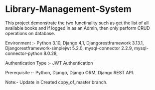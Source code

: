 # Library-Management-System
This project demonstrate the two functinality such as get the list of all available books and if logged in as an Admin, then only perform CRUD operations on database. 

Environment :-  Python 3.10, Django 4,1, Djangorestframework 3.13.1, Djangorestframework-simplejwt 5.2.0, mysql-connector 2.2.9, mysql-connector-python 8.0.28,

Authentication Type :- JWT Authentication

Prerequisite :- Python, Django, Django ORM, Django REST API.

Note:- Update in Created copy_of_master branch.
